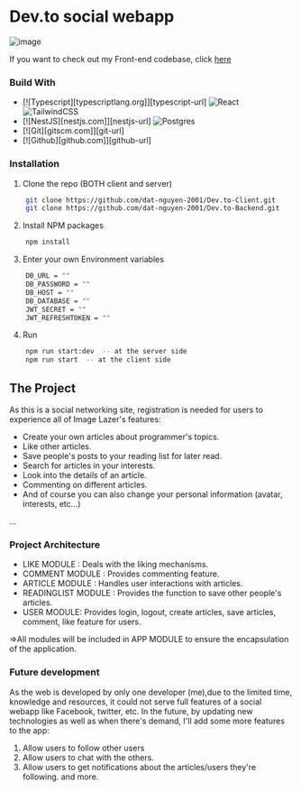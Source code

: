 ﻿# Dev.to social webapp
![image](https://user-images.githubusercontent.com/94024020/197677794-6efea999-8944-4084-a9fd-0cadf44ab3ac.png)

If you want to check out my Front-end codebase, click [here](https://github.com/NguyenAnhVuong/Image-Lazer-Frontend)

### Build With

- [![Typescript][typescriptlang.org]][typescript-url]
![React](https://img.shields.io/badge/react-%2320232a.svg?style=for-the-badge&logo=react&logoColor=%2361DAFB)
![TailwindCSS](https://img.shields.io/badge/tailwindcss-%2338B2AC.svg?style=for-the-badge&logo=tailwind-css&logoColor=white)
- [![NestJS][nestjs.com]][nestjs-url]
![Postgres](https://img.shields.io/badge/postgres-%23316192.svg?style=for-the-badge&logo=postgresql&logoColor=white)
- [![Git][gitscm.com]][git-url]
- [![Github][github.com]][github-url]

### Installation

1. Clone the repo (BOTH client and server)

```sh
    git clone https://github.com/dat-nguyen-2001/Dev.to-Client.git
    git clone https://github.com/dat-nguyen-2001/Dev.to-Backend.git
```

2. Install NPM packages

```sh
    npm install
```

3. Enter your own Environment variables

```sh
    DB_URL = ""
    DB_PASSWORD = ""
    DB_HOST = ""
    DB_DATABASE = ""
    JWT_SECRET = ""
    JWT_REFRESHTOKEN = ""
```

4. Run

```sh
    npm run start:dev  -- at the server side
    npm run start  -- at the client side
```

## The Project

As this is a social networking site, registration is needed for users to experience all of Image Lazer's features:

- Create your own articles about programmer's topics.
- Like other articles.
- Save people's posts to your reading list for later read.
- Search for articles in your interests.
- Look into the details of an article.
- Commenting on different articles.
- And of course you can also change your personal information (avatar, interests, etc...)

...

### Project Architecture

- LIKE MODULE : Deals with the liking mechanisms.
- COMMENT MODULE : Provides commenting feature.
- ARTICLE MODULE : Handles user interactions with articles.
- READINGLIST MODULE : Provides the function to save other people's articles.
- USER MODULE: Provides login, logout, create articles, save articles, comment, like feature for users.

=>All modules will be included in APP MODULE to ensure the encapsulation of the application.

### Future development

As the web is developed by only one developer (me),due to the limited time, knowledge and resources, it could not serve full features of a social webapp like Facebook, twitter, etc. In the future, by updating new technologies as well as when there's demand, I'll add some more features to the app:

1. Allow users to follow other users
2. Allow users to chat with the others.
3. Allow users to get notifications about the articles/users they're following.
and more.
